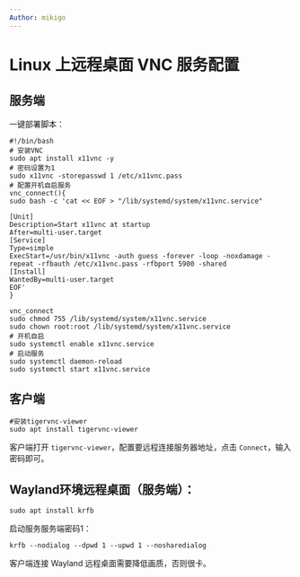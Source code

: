 ```yaml
---
Author: mikigo
---
```


# Linux 上远程桌面 VNC 服务配置




## 服务端

一键部署脚本：

```shell
#!/bin/bash
# 安装VNC
sudo apt install x11vnc -y
# 密码设置为1
sudo x11vnc -storepasswd 1 /etc/x11vnc.pass
# 配置开机自启服务
vnc_connect(){
sudo bash -c 'cat << EOF > "/lib/systemd/system/x11vnc.service"

[Unit]
Description=Start x11vnc at startup
After=multi-user.target
[Service]
Type=simple
ExecStart=/usr/bin/x11vnc -auth guess -forever -loop -noxdamage -repeat -rfbauth /etc/x11vnc.pass -rfbport 5900 -shared
[Install]
WantedBy=multi-user.target
EOF'
}

vnc_connect
sudo chmod 755 /lib/systemd/system/x11vnc.service
sudo chown root:root /lib/systemd/system/x11vnc.service
# 开机自启
sudo systemctl enable x11vnc.service
# 启动服务
sudo systemctl daemon-reload
sudo systemctl start x11vnc.service
```

## 客户端

```shell
#安装tigervnc-viewer
sudo apt install tigervnc-viewer
```

客户端打开 `tigervnc-viewer`，配置要远程连接服务器地址，点击 `Connect`，输入密码即可。



##  Wayland环境远程桌面（服务端）：

```shell
sudo apt install krfb
```

启动服务服务端密码1：

```shell
krfb --nodialog --dpwd 1 --upwd 1 --nosharedialog
```

客户端连接 Wayland 远程桌面需要降低画质，否则很卡。
